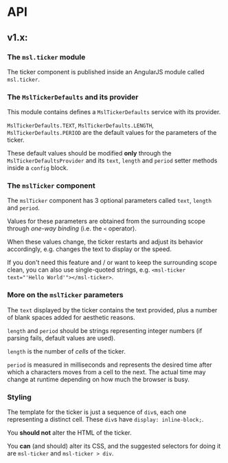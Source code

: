 # API

## v1.x:

### The `msl.ticker` module

The ticker component is published inside an AngularJS module called
`msl.ticker`.

### The `MslTickerDefaults` and its provider

This module contains defines a `MslTickerDefaults` service with its provider.

`MslTickerDefaults.TEXT`, `MslTickerDefaults.LENGTH`,
`MslTickerDefaults.PERIOD` are the default values for the parameters of the
ticker.

These default values should be modified **only** through the
`MslTickerDefaultsProvider` and its `text`, `length` and `period` setter
methods inside a `config` block.

### The `mslTicker` component

The `mslTicker` component has 3 optional parameters called `text`, `length`
and `period`.

Values for these parameters are obtained from the surrounding scope through
_one-way binding_ (i.e. the `<` operator).

When these values change, the ticker restarts and adjust its behavior
accordingly, e.g. changes the text to display or the speed.

If you don't need this feature and / or want to keep the surrounding scope
clean, you can also use single-quoted strings, e.g.
`<msl-ticker text="'Hello World'"></msl-ticker>`.

### More on the `mslTicker` parameters

The `text` displayed by the ticker contains the text provided, plus a number
of blank spaces added for aesthetic reasons.

`length` and `period` should be strings representing integer numbers (if parsing
fails, default values are used).

`length` is the number of _cells_ of the ticker.

`period` is measured in milliseconds and represents the desired time after
which a characters moves from a cell to the next. The actual time may change
at runtime depending on how much the browser is busy.

### Styling

The template for the ticker is just a sequence of `div`s, each one representing
a distinct cell. These `div`s have `display: inline-block;`.

You **should not** alter the HTML of the ticker.

You **can** (and should) alter its CSS, and the suggested selectors for doing it
are `msl-ticker` and `msl-ticker > div`.
